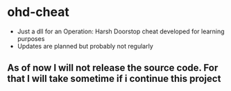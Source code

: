 # ohd-cheat
- Just a dll for an Operation: Harsh Doorstop cheat developed for learning purposes
- Updates are planned but probably not regularly

## As of now I will not release the source code. For that I will take sometime if i continue this project 
